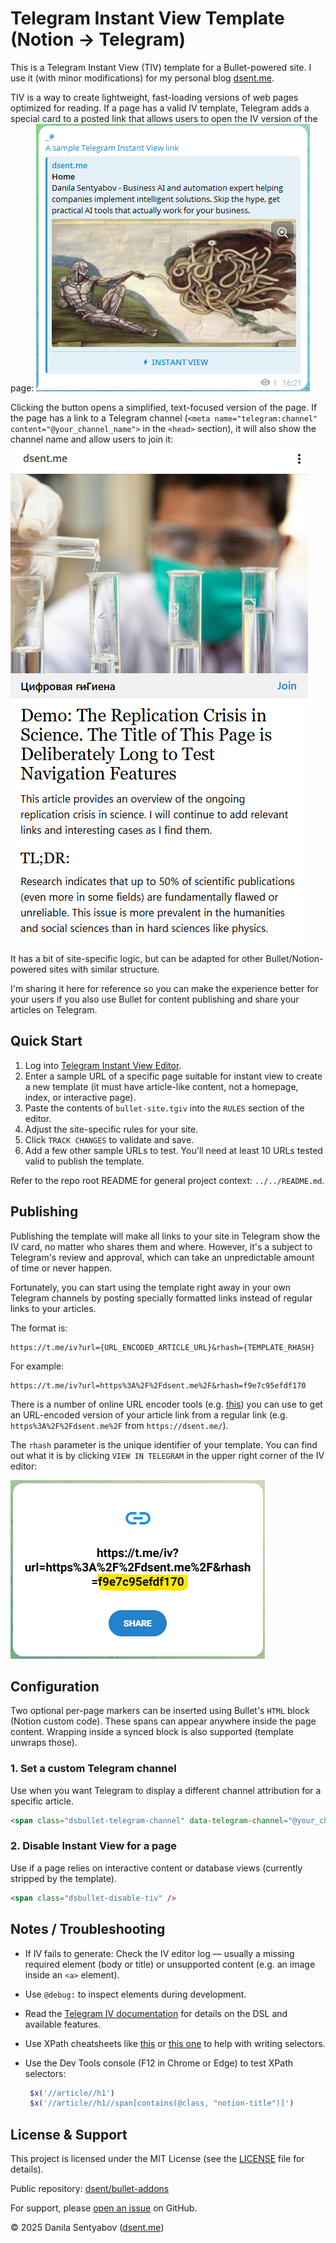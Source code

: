 # Telegram Instant View Template (Notion → Telegram)

This is a Telegram Instant View (TIV) template for a Bullet-powered site.
I use it (with minor modifications) for my personal blog [dsent.me](https://dsent.me/).

TIV is a way to create lightweight, fast-loading versions of web pages optimized for reading.
If a page has a valid IV template, Telegram adds a special card to a posted link that
allows users to open the IV version of the page:
![A screenshot of a Telegram message with a link preview card that has an "Instant View" button](telegram-iv-link-card.png)

Clicking the button opens a simplified, text-focused version of the page. If the page has
a link to a Telegram channel (`<meta name="telegram:channel" content="@your_channel_name">`
in the `<head>` section), it will also show the channel name and allow users to join it:
![A screenshot of a Telegram Instant View page with a channel link](telegram-iv-sample.png)

It has a bit of site-specific logic, but can be adapted for other Bullet/Notion-powered
sites with similar structure.

I'm sharing it here for reference so you can make the experience better for your
users if you also use Bullet for content publishing and share your articles on Telegram.

## Quick Start

1. Log into [Telegram Instant View Editor](https://instantview.telegram.org/my/).
2. Enter a sample URL of a specific page suitable for instant view to create a new template
   (it must have article-like content, not a homepage, index, or interactive page).
3. Paste the contents of `bullet-site.tgiv` into the `RULES` section of the editor.
4. Adjust the site-specific rules for your site.
5. Click `TRACK CHANGES` to validate and save.
6. Add a few other sample URLs to test. You'll need at least 10 URLs tested valid to publish the template.

Refer to the repo root README for general project context: `../../README.md`.

## Publishing

Publishing the template will make all links to your site in Telegram show the IV card,
no matter who shares them and where. However, it's a subject to Telegram's review and approval,
which can take an unpredictable amount of time or never happen.

Fortunately, you can start using the template right away in your own Telegram channels by
posting specially formatted links instead of regular links to your articles.

The format is:

```plaintext
https://t.me/iv?url={URL_ENCODED_ARTICLE_URL}&rhash={TEMPLATE_RHASH}
```

For example:

```plaintext
https://t.me/iv?url=https%3A%2F%2Fdsent.me%2F&rhash=f9e7c95efdf170
```

There is a number of online URL encoder tools (e.g. [this](https://www.urlencoder.io/)) you can use to get an URL-encoded version of your article link from a regular link (e.g. `https%3A%2F%2Fdsent.me%2F` from `https://dsent.me/`).

The `rhash` parameter is the unique identifier of your template. You can find out what it is by clicking `VIEW IN TELEGRAM` in the upper right corner of the IV editor:

![A screenshot of the redirect page that shows the properly formatted IV link with the `rhash` parameter](formatted-iv-link.png)

## Configuration

Two optional per-page markers can be inserted using Bullet's `HTML` block (Notion custom code). These spans can appear anywhere inside the page content. Wrapping inside a synced block is also supported (template unwraps those).

### 1. Set a custom Telegram channel

Use when you want Telegram to display a different channel attribution for a specific article.

```html
<span class="dsbullet-telegram-channel" data-telegram-channel="@your_channel_handle" />
```

### 2. Disable Instant View for a page

Use if a page relies on interactive content or database views (currently stripped by the template).

```html
<span class="dsbullet-disable-tiv" />
```

## Notes / Troubleshooting

- If IV fails to generate: Check the IV editor log — usually a missing required element
  (body or title) or unsupported content (e.g. an image inside an `<a>` element).
- Use `@debug:` to inspect elements during development.
- Read the [Telegram IV documentation](https://instantview.telegram.org/docs/) for details on the DSL and available features.
- Use XPath cheatsheets like [this](https://devhints.io/xpath) or [this one](https://www.freecodecamp.org/news/xpath-cheat-sheet/) to help with writing selectors.
- Use the Dev Tools console (F12 in Chrome or Edge) to test XPath selectors:

  ```js
   $x('//article//h1')
   $x('//article//h1//span[contains(@class, "notion-title")]')
   ```

## License & Support

This project is licensed under the MIT License (see the [LICENSE](../../LICENSE) file for details).

Public repository: [dsent/bullet-addons](https://github.com/dsent/bullet-addons)

For support, please [open an issue](https://github.com/dsent/bullet-addons/issues) on GitHub.

© 2025 Danila Sentyabov ([dsent.me](https://dsent.me))

